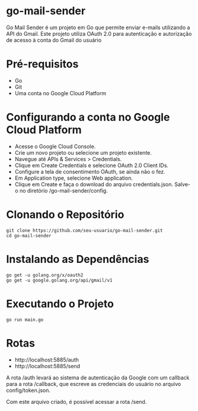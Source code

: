 # go-mail-sender

Go Mail Sender é um projeto em Go que permite enviar e-mails utilizando a API do Gmail. Este projeto utiliza OAuth 2.0 para autenticação e autorização de acesso à conta do Gmail do usuário

# Pré-requisitos

- Go
- Git
- Uma conta no Google Cloud Platform

# Configurando a conta no Google Cloud Platform

- Acesse o Google Cloud Console. 
- Crie um novo projeto ou selecione um projeto existente. 
- Navegue até APIs & Services > Credentials. 
- Clique em Create Credentials e selecione OAuth 2.0 Client IDs. 
- Configure a tela de consentimento OAuth, se ainda não o fez. 
- Em Application type, selecione Web application. 
- Clique em Create e faça o download do arquivo credentials.json. Salve-o no diretório /go-mail-sender/config.

# Clonando o Repositório

```shell
git clone https://github.com/seu-usuario/go-mail-sender.git
cd go-mail-sender
```

# Instalando as Dependências

```shell
go get -u golang.org/x/oauth2
go get -u google.golang.org/api/gmail/v1
```

# Executando o Projeto

```shell
go run main.go
```

# Rotas

- http://localhost:5885/auth
- http://localhost:5885/send

A rota /auth levará ao sistema de autenticação da Google com um callback para a rota /callback, que escreve as credenciais
do usuário no arquivo config/token.json.

Com este arquivo criado, é possível acessar a rota /send.